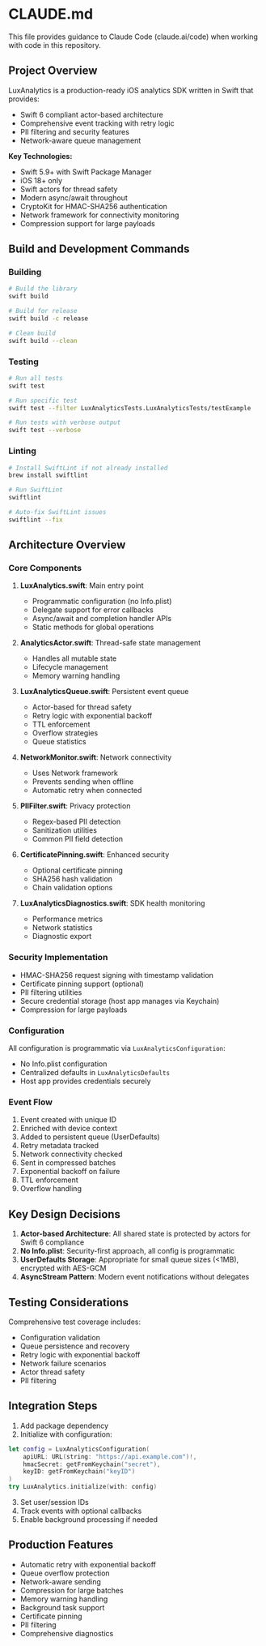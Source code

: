 # CLAUDE.md

This file provides guidance to Claude Code (claude.ai/code) when working with code in this repository.

## Project Overview

LuxAnalytics is a production-ready iOS analytics SDK written in Swift that provides:
- Swift 6 compliant actor-based architecture
- Comprehensive event tracking with retry logic
- PII filtering and security features
- Network-aware queue management

**Key Technologies:**
- Swift 5.9+ with Swift Package Manager
- iOS 18+ only
- Swift actors for thread safety
- Modern async/await throughout
- CryptoKit for HMAC-SHA256 authentication
- Network framework for connectivity monitoring
- Compression support for large payloads

## Build and Development Commands

### Building
```bash
# Build the library
swift build

# Build for release
swift build -c release

# Clean build
swift build --clean
```

### Testing
```bash
# Run all tests
swift test

# Run specific test
swift test --filter LuxAnalyticsTests.LuxAnalyticsTests/testExample

# Run tests with verbose output
swift test --verbose
```

### Linting
```bash
# Install SwiftLint if not already installed
brew install swiftlint

# Run SwiftLint
swiftlint

# Auto-fix SwiftLint issues
swiftlint --fix
```

## Architecture Overview

### Core Components

1. **LuxAnalytics.swift**: Main entry point
   - Programmatic configuration (no Info.plist)
   - Delegate support for error callbacks
   - Async/await and completion handler APIs
   - Static methods for global operations

2. **AnalyticsActor.swift**: Thread-safe state management
   - Handles all mutable state
   - Lifecycle management
   - Memory warning handling

3. **LuxAnalyticsQueue.swift**: Persistent event queue
   - Actor-based for thread safety
   - Retry logic with exponential backoff
   - TTL enforcement
   - Overflow strategies
   - Queue statistics

4. **NetworkMonitor.swift**: Network connectivity
   - Uses Network framework
   - Prevents sending when offline
   - Automatic retry when connected

5. **PIIFilter.swift**: Privacy protection
   - Regex-based PII detection
   - Sanitization utilities
   - Common PII field detection

6. **CertificatePinning.swift**: Enhanced security
   - Optional certificate pinning
   - SHA256 hash validation
   - Chain validation options

7. **LuxAnalyticsDiagnostics.swift**: SDK health monitoring
   - Performance metrics
   - Network statistics
   - Diagnostic export

### Security Implementation

- HMAC-SHA256 request signing with timestamp validation
- Certificate pinning support (optional)
- PII filtering utilities
- Secure credential storage (host app manages via Keychain)
- Compression for large payloads

### Configuration

All configuration is programmatic via `LuxAnalyticsConfiguration`:
- No Info.plist configuration
- Centralized defaults in `LuxAnalyticsDefaults`
- Host app provides credentials securely

### Event Flow

1. Event created with unique ID
2. Enriched with device context
3. Added to persistent queue (UserDefaults)
4. Retry metadata tracked
5. Network connectivity checked
6. Sent in compressed batches
7. Exponential backoff on failure
8. TTL enforcement
9. Overflow handling

## Key Design Decisions

1. **Actor-based Architecture**: All shared state is protected by actors for Swift 6 compliance
2. **No Info.plist**: Security-first approach, all config is programmatic
3. **UserDefaults Storage**: Appropriate for small queue sizes (<1MB), encrypted with AES-GCM
4. **AsyncStream Pattern**: Modern event notifications without delegates

## Testing Considerations

Comprehensive test coverage includes:
- Configuration validation
- Queue persistence and recovery
- Retry logic with exponential backoff
- Network failure scenarios
- Actor thread safety
- PII filtering

## Integration Steps

1. Add package dependency
2. Initialize with configuration:
```swift
let config = LuxAnalyticsConfiguration(
    apiURL: URL(string: "https://api.example.com")!,
    hmacSecret: getFromKeychain("secret"),
    keyID: getFromKeychain("keyID")
)
try LuxAnalytics.initialize(with: config)
```
3. Set user/session IDs
4. Track events with optional callbacks
5. Enable background processing if needed

## Production Features

- Automatic retry with exponential backoff
- Queue overflow protection
- Network-aware sending
- Compression for large batches
- Memory warning handling
- Background task support
- Certificate pinning
- PII filtering
- Comprehensive diagnostics